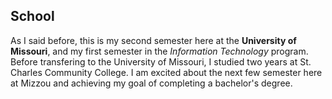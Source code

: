 ## School

As I said before, this is my second semester here at the **University of Missouri**, and my first semester in the *Information Technology* program.
Before transfering to the University of Missouri, I studied two years at St. Charles Community College. I am excited about the next few semester here at Mizzou and achieving my goal of completing a bachelor's degree.